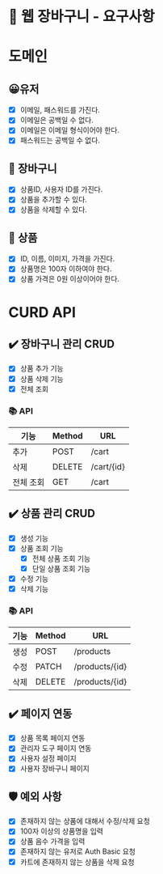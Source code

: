 # 📄 웹 장바구니 - 요구사항

# 도메인

## 😀유저

- [x] 이메일, 패스워드를 가진다.
- [x] 이메일은 공백일 수 없다.
- [x] 이메일은 이메일 형식이어야 한다.
- [x] 패스워드는 공백일 수 없다.

## 🛒 장바구니

- [x] 상품ID, 사용자 ID를 가진다.
- [x] 상품을 추가할 수 있다.
- [x] 상품을 삭제할 수 있다.

## 🎁 상품

- [x]  ID, 이름, 이미지, 가격을 가진다.
- [x]  상품명은 100자 이하여야 한다.
- [x]  상품 가격은 0원 이상이어야 한다.

# CURD API

## ✔️ 장바구니 관리 CRUD

- [x] 상품 추가 기능
- [x] 상품 삭제 기능
- [x] 전체 조회

### 📚 API

| 기능    | Method | URL        |
|-------|--------|------------|
| 추가    | POST   | /cart      |
| 삭제    | DELETE | /cart/{id} |
| 전체 조회 | GET    | /cart      |

## ✔️ 상품 관리 CRUD

- [x]  생성 기능
- [x]  상품 조회 기능
    - [x] 전체 상품 조회 기능
    - [x] 단일 상품 조회 기능
- [x]  수정 기능
- [x]  삭제 기능

### 📚 API

| 기능 | Method | URL            |
|----|--------|----------------|
| 생성 | POST   | /products      |
| 수정 | PATCH  | /products/{id} |
| 삭제 | DELETE | /products/{id} |

## ✔️ 페이지 연동

- [x] 상품 목록 페이지 연동
- [x] 관리자 도구 페이지 연동
- [x] 사용자 설정 페이지
- [x] 사용자 장바구니 페이지

## 🛡️ 예외 사항

- [x] 존재하지 않는 상품에 대해서 수정/삭제 요청
- [x] 100자 이상의 상품명을 입력
- [x] 상품 음수 가격을 입력
- [x] 존재하지 않는 유저로 Auth Basic 요청
- [x] 카트에 존재하지 않는 상품을 삭제 요청
